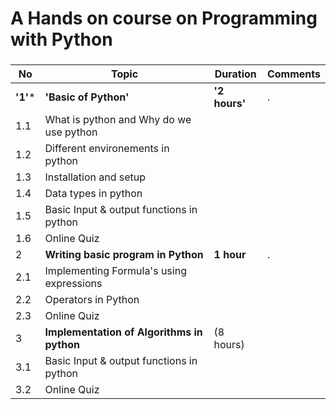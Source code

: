 #  A Hands on course on Programming with Python
### 

|**No** | **Topic**         |**Duration** | **Comments**|
|------ | ----------------- |-------------|-------------|
|   **'1'***   | **'Basic of Python'** |  **'2 hours'**    |      .      |
|   1.1 | What is python and Why do we use python |             |             |
|   1.2 | Different environements in python |             |             |
|   1.3 | Installation and setup |             |             |
|   1.4 | Data types in python |             |             |
|   1.5 | Basic Input & output functions in python |             |             |
|   1.6 | Online Quiz |             |             |
|   2   | **Writing basic program in Python**  |  **1 hour**    |      .      |
|   2.1 | Implementing Formula's using expressions |             |             |
|   2.2 | Operators in Python |             |             |
|   2.3 | Online Quiz |             |             |
|   3   | **Implementation of Algorithms in python** |(8 hours) |             |
|   3.1 | Basic Input & output functions in python |             |             |
|   3.2 | Online Quiz |             |  
